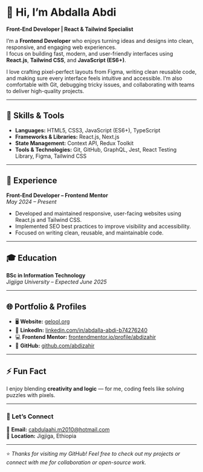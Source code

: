 # 👋 Hi, I’m Abdalla Abdi  
**Front-End Developer | React & Tailwind Specialist**

I’m a **Frontend Developer** who enjoys turning ideas and designs into clean, responsive, and engaging web experiences.  
I focus on building fast, modern, and user-friendly interfaces using **React.js**, **Tailwind CSS**, and **JavaScript (ES6+)**.  

I love crafting pixel-perfect layouts from Figma, writing clean reusable code, and making sure every interface feels intuitive and accessible. I’m also comfortable with Git, debugging tricky issues, and collaborating with teams to deliver high-quality projects.

---

## 🧠 Skills & Tools

- **Languages:** HTML5, CSS3, JavaScript (ES6+), TypeScript  
- **Frameworks & Libraries:** React.js, Next.js  
- **State Management:** Context API, Redux Toolkit  
- **Tools & Technologies:** Git, GitHub, GraphQL, Jest, React Testing Library, Figma, Tailwind CSS  

---

## 💼 Experience

**Front-End Developer – Frontend Mentor**  
*May 2024 – Present*  
- Developed and maintained responsive, user-facing websites using React.js and Tailwind CSS.  
- Implemented SEO best practices to improve visibility and accessibility.  
- Focused on writing clean, reusable, and maintainable code.  

---

## 🎓 Education

**BSc in Information Technology**  
*Jigjiga University – Expected June 2025*  

---

## 🌐 Portfolio & Profiles

- 🖥️ **Website:** [gelool.org](https://gelool.org/)  
- 💼 **LinkedIn:** [linkedin.com/in/abdalla-abdi-b74276240](https://www.linkedin.com/in/abdalla-abdi-b74276240/)  
- 💻 **Frontend Mentor:** [frontendmentor.io/profile/abdizahir](https://www.frontendmentor.io/profile/abdizahir)  
- 🐙 **GitHub:** [github.com/abdizahir](https://github.com/abdizahir)  

---

## ⚡ Fun Fact  
I enjoy blending **creativity and logic** — for me, coding feels like solving puzzles with pixels.

---

### 💬 Let’s Connect  
📧 **Email:** cabdulaahi.m2010@hotmail.com  
📍 **Location:** Jigjiga, Ethiopia  

---

⭐️ *Thanks for visiting my GitHub! Feel free to check out my projects or connect with me for collaboration or open-source work.*

